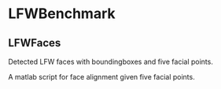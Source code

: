 # LFWBenchmark



## LFWFaces

Detected LFW faces with boundingboxes and five facial points.

A matlab script for face alignment given five facial points. 